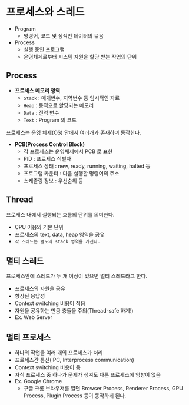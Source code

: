 # 프로세스와 스레드

- Program
  - 명령어, 코드 및 정적인 데이터의 묶음
- Process
  - 실행 중인 프로그램
  - 운영체제로부터 시스템 자원을 할당 받는 작업의 단위
 
 ## Process
 
 - __프로세스 메모리 영역__
   - `Stack` : 매개변수, 지역변수 등 임시적인 자료
   - `Heap`  : 동적으로 할당되는 메모리
   - `Data` : 전역 변수
   - `Text` : Program 의 코드

프로세스는 운영 체제(OS) 안에서 여러개가 존재하며 동작한다.

- __PCB(Process Control Block)__
  - 각 프로세스는 운영체제에서 PCB 로 표현
  - PID : 프로세스 식별자
  - 프로세스 상태 : new, ready, running, waiting, halted 등
  - 프로그램 카운터 : 다음 실행할 명령어의 주소
  - 스케줄링 정보 : 우선순위 등

## Thread

프로세스 내에서 실행되는 흐름의 단위를 의미한다.

- CPU 이용의 기본 단위
- 프로세스의 text, data, heap 영역을 공유
- `각 스레드는 별도의 stack 영역을 가진다.`

## 멀티 스레드

프로세스안에 스레드가 두 개 이상이 있으면 멀티 스레드라고 한다.

- 프로세스의 자원을 공유
- 향상된 응답성
- Context switching 비용이 적음
- 자원을 공유하는 만큼 충돌을 주의(Thread-safe 하게!)
- Ex. Web Server

## 멀티 프로세스

- 하나의 작업을 여러 개의 프로세스가 처리
- 프로세스간 통신(IPC, Interprocess communication)
- Context switching 비용이 큼
- 자식 프로세스 중 하나가 문제가 생겨도 다른 프로세스에 영향이 없음
- Ex. Google Chrome
  - 구글 크롬 브라우저를 열면 Browser Process, Renderer Process, GPU Process, Plugin Process 등이 동작하게 된다.

